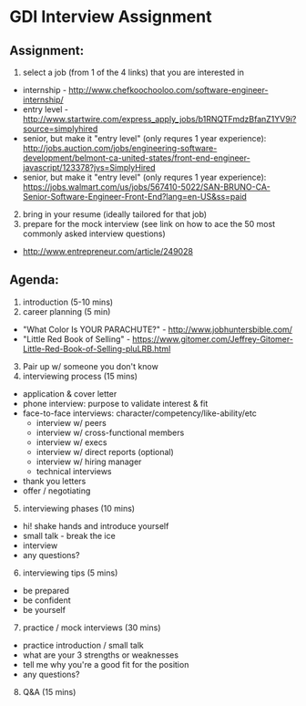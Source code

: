# GDI Interview Assignment

Assignment:
--------------
1. select a job (from 1 of the 4 links) that you are interested in
  * internship - http://www.chefkoochooloo.com/software-engineer-internship/
  * entry level - http://www.startwire.com/express_apply_jobs/b1RNQTFmdzBfanZ1YV9i?source=simplyhired
  * senior, but make it "entry level" (only requres 1 year experience): http://jobs.auction.com/jobs/engineering-software-development/belmont-ca-united-states/front-end-engineer-javascript/123378?jvs=SimplyHired
  * senior, but make it "entry level" (only requres 1 year experience): https://jobs.walmart.com/us/jobs/567410-5022/SAN-BRUNO-CA-Senior-Software-Engineer-Front-End?lang=en-US&ss=paid
2. bring in your resume (ideally tailored for that job)
3. prepare for the mock interview (see link on how to ace the 50 most commonly asked interview questions)
  * http://www.entrepreneur.com/article/249028

Agenda:
--------------
1. introduction (5-10 mins)
2. career planning (5 min)
  * "What Color Is YOUR PARACHUTE?" - http://www.jobhuntersbible.com/
  * "Little Red Book of Selling" - https://www.gitomer.com/Jeffrey-Gitomer-Little-Red-Book-of-Selling-pluLRB.html
3. Pair up w/ someone you don't know
4. interviewing process (15 mins)
  * application & cover letter
  * phone interview: purpose to validate interest & fit
  * face-to-face interviews: character/competency/like-ability/etc
    * interview w/ peers
    * interview w/ cross-functional members
    * interview w/ execs
    * interview w/ direct reports (optional)
    * interview w/ hiring manager
    * technical interviews
  * thank you letters
  * offer / negotiating
5. interviewing phases (10 mins)
  * hi! shake hands and introduce yourself
  * small talk - break the ice
  * interview
  * any questions?
6. interviewing tips (5 mins)
  * be prepared
  * be confident
  * be yourself
7. practice / mock interviews (30 mins)
  * practice introduction / small talk
  * what are your 3 strengths or weaknesses
  * tell me why you're a good fit for the position
  * any questions?
8. Q&A (15 mins)
